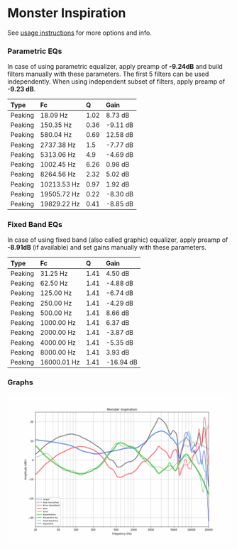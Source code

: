 # Monster Inspiration
See [usage instructions](https://github.com/jaakkopasanen/AutoEq#usage) for more options and info.

### Parametric EQs
In case of using parametric equalizer, apply preamp of **-9.24dB** and build filters manually
with these parameters. The first 5 filters can be used independently.
When using independent subset of filters, apply preamp of **-9.23 dB**.

| Type    | Fc          |    Q | Gain     |
|:--------|:------------|:-----|:---------|
| Peaking | 18.09 Hz    | 1.02 | 8.73 dB  |
| Peaking | 150.35 Hz   | 0.36 | -9.11 dB |
| Peaking | 580.04 Hz   | 0.69 | 12.58 dB |
| Peaking | 2737.38 Hz  | 1.5  | -7.77 dB |
| Peaking | 5313.06 Hz  | 4.9  | -4.69 dB |
| Peaking | 1002.45 Hz  | 6.26 | 0.98 dB  |
| Peaking | 8264.56 Hz  | 2.32 | 5.02 dB  |
| Peaking | 10213.53 Hz | 0.97 | 1.92 dB  |
| Peaking | 19505.72 Hz | 0.22 | -8.30 dB |
| Peaking | 19829.22 Hz | 0.41 | -8.85 dB |

### Fixed Band EQs
In case of using fixed band (also called graphic) equalizer, apply preamp of **-8.91dB**
(if available) and set gains manually with these parameters.

| Type    | Fc          |    Q | Gain      |
|:--------|:------------|:-----|:----------|
| Peaking | 31.25 Hz    | 1.41 | 4.50 dB   |
| Peaking | 62.50 Hz    | 1.41 | -4.88 dB  |
| Peaking | 125.00 Hz   | 1.41 | -6.74 dB  |
| Peaking | 250.00 Hz   | 1.41 | -4.29 dB  |
| Peaking | 500.00 Hz   | 1.41 | 8.66 dB   |
| Peaking | 1000.00 Hz  | 1.41 | 6.37 dB   |
| Peaking | 2000.00 Hz  | 1.41 | -3.87 dB  |
| Peaking | 4000.00 Hz  | 1.41 | -5.35 dB  |
| Peaking | 8000.00 Hz  | 1.41 | 3.93 dB   |
| Peaking | 16000.01 Hz | 1.41 | -16.94 dB |

### Graphs
![](./Monster%20Inspiration.png)